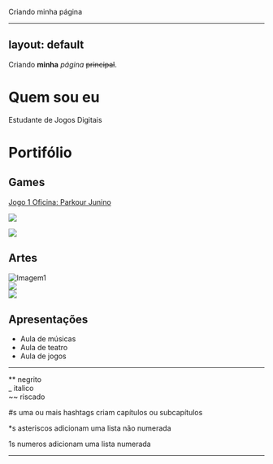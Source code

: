 Criando minha página

---
layout: default
---

Criando **minha** _página_ ~~principal~~.

# Quem sou eu

Estudante de Jogos Digitais 

# Portifólio

## Games

[Jogo 1 Oficina: Parkour Junino](https://felipecastroifrn.github.io/ParkourJunino/)  

[![](AMissãoDoMensageiro.png)](https://jefferson141.github.io/A%20miss%C3%A3o%20do%20Mensageiro/)

![](Jogo2.png)

## Artes

![Imagem1](http://www.vortexcultural.com.br/images/2012/11/gomez-fez.jpg)  
![](Fez.png)  
![](AMissãoDoMensageiro.png)


## Apresentações
* Aula de músicas
* Aula de teatro
* Aula de jogos


* * *


** negrito  
_ italico  
~~ riscado 

#s uma ou mais hashtags criam capítulos ou subcapítulos

*s asteriscos adicionam uma lista não numerada

1s numeros adicionam uma lista numerada

* * *
